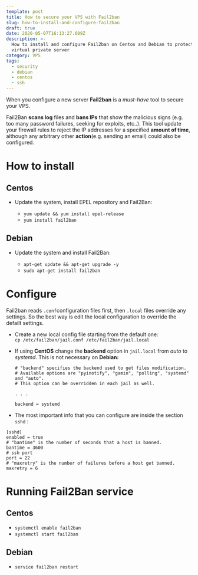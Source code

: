 ```yaml
---
template: post
title: How to secure your VPS with Fail2ban
slug: how-to-install-and-configure-fail2ban
draft: true
date: 2020-05-07T16:13:27.609Z
description: >-
  How to install and configure Fail2ban on Centos and Debian to protect your
  virtual private server
category: VPS
tags:
  - security
  - debian
  - centos
  - ssh
---
```

When you configure a new server **Fail2ban** is a *must*-*have* tool to secure your VPS. 

Fail2Ban **scans log** files and **bans IPs** that show the malicious signs (e.g. too many password failures, seeking for exploits, etc..). This tool update your firewall rules to reject the IP addresses for a specified **amount of time**, although any arbitrary other **action**(e.g. sending an email) could also be configured.

# **How to install**

## Centos

* Update the system, install EPEL repository and Fail2Ban:

  * `yum update && yum install epel-release`
  * `yum install fail2ban`

## Debian

* Update the system and install Fail2Ban: 

  * `apt-get update && apt-get upgrade -y`
  * `sudo apt-get install fail2ban`

# Configure

Fail2ban reads `.conf`configuration files first, then `.local` files override any settings. So the best way is edit the local configuration to override the defailt settings.

* Create a new local config file starting from the default one:\
  `cp /etc/fail2ban/jail.conf /etc/fail2ban/jail.local`
* If using **CentOS** change the **backend** option in `jail.local` from *auto* to *systemd*. This is not necessary on **Debian:**

  ```gitconfig
  # "backend" specifies the backend used to get files modification.
  # Available options are "pyinotify", "gamin", "polling", "systemd" and "auto".
  # This option can be overridden in each jail as well.

  . . .

  backend = systemd
  ```
* The most important info that you can configure are inside the section `sshd` :

```gitconfig
[sshd] 
enabled = true
# "bantime" is the number of seconds that a host is banned.
bantime = 3600
# ssh port
port = 22
# "maxretry" is the number of failures before a host get banned.
maxretry = 6
```

# Running Fail2Ban service

## Centos
* `systemctl enable fail2ban`
* `systemctl start fail2ban`

## Debian
* `service fail2ban restart`